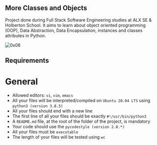 ## More Classes and Objects

Project done during Full Stack Software Engineering studies at ALX SE & Holberton School. It aims to learn about object oriented programming (OOP), Data Abstraction, Data Encapsulation, instances and classes attributes in Python.

![0x08](https://www.edureka.co/blog/wp-content/uploads/2017/07/Python-Numpy_05.gif)

## Requirements

# General
* Allowed editors: ```vi```, ```vim```, ```emacs```
* All your files will be interpreted/compiled on ```Ubuntu 20.04 LTS``` using ```python3 (version 3.8.5)```
* All your files should end with a new line
* The first line of all your files should be exactly ```#!/usr/bin/python3```
* A ```README.md``` file, at the root of the folder of the project, is mandatory
* Your code should use the ```pycodestyle (version 2.8.*)```
* All your files must be ```executable```
* The length of your files will be tested using ```wc```
